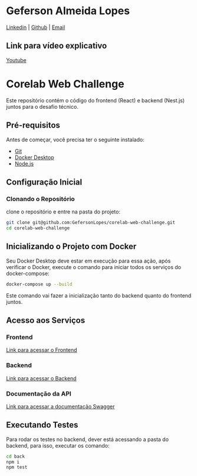 # Geferson Almeida Lopes

[Linkedin](https://www.linkedin.com/in/algeferson/) |
[Github](https://github.com/GefersonLopes) | 
[Email](mailto:gefersonjefrey@gmail.com)

## Link para vídeo explicativo
[Youtube](https://youtu.be/U_D_nwJzZa0)

# Corelab Web Challenge

Este repositório contém o código do frontend (React) e backend (Nest.js) juntos para o desafio técnico.

## Pré-requisitos

Antes de começar, você precisa ter o seguinte instalado:
- [Git](https://git-scm.com/)
- [Docker Desktop](https://www.docker.com/products/docker-desktop)
- [Node.js](https://nodejs.org/en/)

## Configuração Inicial

### Clonando o Repositório

clone o repositório e entre na pasta do projeto:

```bash
git clone git@github.com:GefersonLopes/corelab-web-challenge.git
cd corelab-web-challenge
```

## Inicializando o Projeto com Docker

Seu Docker Desktop deve estar em execução para essa ação, após verificar o Docker, execute o comando para iniciar todos os serviços do docker-compose:

```bash
docker-compose up --build
```

Este comando vai fazer a inicialização tanto do backend quanto do frontend juntos.

## Acesso aos Serviços

### Frontend

[Link para acessar o Frontend](http://localhost:3000)

### Backend

[Link para acessar o Backend](http://localhost:3001)

### Documentação da API

[Link para acessar a documentação Swagger](http://localhost:3001/docs)

## Executando Testes

Para rodar os testes no backend, dever está acessando a pasta do backend, para isso, executar os comando:

```bash
cd back
npm i
npm test

```